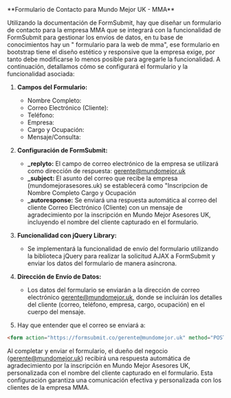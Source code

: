 <form action="https://formsubmit.co/gerente@mundomejor.uk" method="POST">**Formulario de Contacto para Mundo Mejor UK - MMA**

Utilizando la documentación de FormSubmit, hay que diseñar  un formulario de contacto para la empresa MMA que se integrará con la funcionalidad de FormSubmit para gestionar los envíos de datos, en tu base de conocimientos hay un " formulario para la web de mma", ese formulario en bootstrap tiene el diseño estético y responsive que la empresa exige, por tanto debe modificarse lo menos posible para agregarle la funcionalidad. A continuación, detallamos cómo se configurará el formulario y la funcionalidad asociada:

1. **Campos del Formulario:**
   
   - Nombre Completo:
   - Correo Electrónico (Cliente):
   - Teléfono:
   - Empresa:
   - Cargo y Ocupación:
   - Mensaje/Consulta:

2. **Configuración de FormSubmit:**
   
   - **_replyto:** El campo de correo electrónico de la empresa se utilizará como dirección de respuesta: gerente@mundomejor.uk
   - **_subject:** El asunto del correo  que recibe la empresa (mundomejorasesores.uk) se establecerá como "Inscripcion de Nombre Completo Cargo y Ocupación
   - **_autoresponse:** Se enviará una respuesta automática al correo del cliente  Correo Electrónico (Cliente)  con un mensaje de agradecimiento por la inscripción en Mundo Mejor Asesores UK, incluyendo el nombre del cliente capturado en el formulario.

3. **Funcionalidad con jQuery Library:**
   
   - Se implementará la funcionalidad de envío del formulario utilizando la biblioteca jQuery para realizar la solicitud AJAX a FormSubmit y enviar los datos del formulario de manera asíncrona.

4. **Dirección de Envío de Datos:**
   
   - Los datos del formulario se enviarán a la dirección de correo electrónico [gerente@mundomejor.uk](mailto:gerente@mundomejor.uk), donde se incluirán los detalles del cliente (correo, teléfono, empresa, cargo, ocupación) en el cuerpo del mensaje.

5. Hay que entender que el correo se enviará a:

```html
<form action="https://formsubmit.co/gerente@mundomejor.uk" method="POST">
```

Al completar y enviar el formulario, el dueño del negocio ([gerente@mundomejor.uk](mailto:gerente@mundomejor.uk)) recibirá una respuesta automática de agradecimiento por la inscripción en Mundo Mejor Asesores UK, personalizada con el nombre del cliente capturado en el formulario. Esta configuración garantiza una comunicación efectiva y personalizada con los clientes de la empresa MMA.
